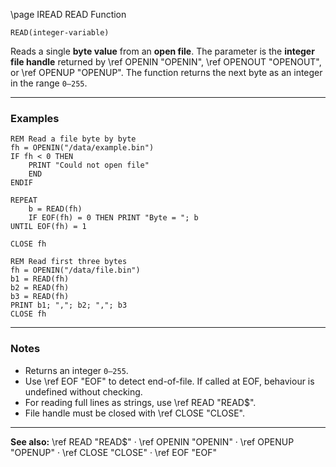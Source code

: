 \page IREAD READ Function

```basic
READ(integer-variable)
```

Reads a single **byte value** from an **open file**.
The parameter is the **integer file handle** returned by \ref OPENIN "OPENIN", \ref OPENOUT "OPENOUT", or \ref OPENUP "OPENUP".
The function returns the next byte as an integer in the range `0–255`.

---

### Examples

```basic
REM Read a file byte by byte
fh = OPENIN("/data/example.bin")
IF fh < 0 THEN
    PRINT "Could not open file"
    END
ENDIF

REPEAT
    b = READ(fh)
    IF EOF(fh) = 0 THEN PRINT "Byte = "; b
UNTIL EOF(fh) = 1

CLOSE fh
```

```basic
REM Read first three bytes
fh = OPENIN("/data/file.bin")
b1 = READ(fh)
b2 = READ(fh)
b3 = READ(fh)
PRINT b1; ","; b2; ","; b3
CLOSE fh
```

---

### Notes

* Returns an integer `0–255`.
* Use \ref EOF "EOF" to detect end-of-file. If called at EOF, behaviour is undefined without checking.
* For reading full lines as strings, use \ref READ "READ$".
* File handle must be closed with \ref CLOSE "CLOSE".

---

**See also:**
\ref READ "READ\$" · \ref OPENIN "OPENIN" · \ref OPENUP "OPENUP" · \ref CLOSE "CLOSE" · \ref EOF "EOF"
